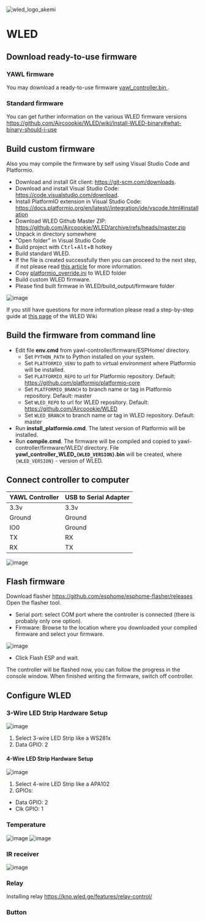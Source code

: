 ![wled_logo_akemi](https://user-images.githubusercontent.com/4923679/149402904-e135a6fa-ae00-4d32-b50a-784e71b2ab5c.jpg)

# WLED

## Download ready-to-use firmware

### YAWL firmware
You may download a ready-to-use firmware [yawl_controller.bin ](firmware/WLED/bin/yawl_controller.bin).

### Standard firmware

You can get further information on the various WLED firmware versions https://github.com/Aircoookie/WLED/wiki/Install-WLED-binary#what-binary-should-i-use

## Build custom firmware

Also you may compile the firmware by self using Visual Studio Code and Platformio. 
 - Download and install Git client: https://git-scm.com/downloads.
 - Download and install Visual Studio Code: https://code.visualstudio.com/download.
 - Install PlatformIO extension in Visual Studio Code: https://docs.platformio.org/en/latest//integration/ide/vscode.html#installation
 - Download WLED Github Master ZIP: https://github.com/Aircoookie/WLED/archive/refs/heads/master.zip
 - Unpack in directory somewhere
 - "Open folder" in Visual Studio Code
 - Build project with <kbd>Ctrl</kbd>+<kbd>Alt</kbd>+<kbd>B</kbd> hotkey
 - Build standard WLED.
 - If the file is created successfully then you can proceed to the next step, if not please read [this article](https://kno.wled.ge/basics/compiling-wled/) for more information.  
 - Copy [platformio_override.ini](platformio_override.ini) to WLED folder 
 - Build custom WLED firmware.
 - Please find built firmwae in WLED/build_output/firmware folder

![image](https://user-images.githubusercontent.com/4923679/150132210-8e55dea6-7241-4128-952f-d4d0f9c8a675.png)

If you still have questions for more information please read a step-by-step guide at [this page](https://kno.wled.ge/basics/compiling-wled/) of the WLED Wiki    

## Build the firmware from command line

 - Edit file **env.cmd** from yawl-controller/firmware/ESPHome/ directory. 
   - Set `PYTHON_PATH` to Python installed on your system.
   - Set `PLATFORMIO_VENV` to path to virtual environment where Platformio will be installed.
   - Set `PLATFORMIO_REPO` to url for Platformio repository. Default: https://github.com/platformio/platformio-core
   - Set `PLATFORMIO_BRANCH` to branch name or tag in Platformio repository. Default: master
   - Set `WLED_REPO` to url for WLED repository. Default: https://github.com/Aircoookie/WLED
   - Set `WLED_BRANCH` to branch name or tag in WLED repository. Default: master
 - Run **install_platformio.cmd**. The latest version of Platformio will be installed.
 - Run **compile.cmd**. The firmware will be compiled and copied to yawl-controller/firmware/WLED/ directory. File **yawl_controller_WLED_`{WLED_VERSION}`.bin** will be created, where `{WLED_VERSION}` - version of WLED.  

## Connect controller to computer

| YAWL Controller |	USB to Serial Adapter|
|---|---|
| 3.3v	| 3.3v |
| Ground	| Ground |
| IO0	| Ground |
| TX	| RX |
| RX	| TX |

![image](https://user-images.githubusercontent.com/4923679/151598448-9379adaf-c874-475b-8140-79478fdc33ec.png)

## Flash firmware
Download flasher https://github.com/esphome/esphome-flasher/releases
Open the flasher tool.
 - Serial port: select COM port where the controller is connected (there is probably only one option).
 - Firmware: Browse to the location where you downloaded your compiled firmware and select your firmware.

![image](https://user-images.githubusercontent.com/4923679/150178214-c61dcdcf-88b6-4364-8bb0-61961e2b77ff.png)

- Click Flash ESP and wait.

The controller will be flashed now, you can follow the progress in the console window.
When finished writing the firmware, switch off controller.

## Configure WLED

### 3-Wire LED Strip Hardware Setup
![image](https://user-images.githubusercontent.com/4923679/153913842-a6593142-24aa-42bf-b5f6-6cd16dcb8917.png)

1. Select 3-wire LED Strip like a WS281x
2. Data GPIO: 2 

#### 4-Wire LED Strip Hardware Setup
![image](https://user-images.githubusercontent.com/4923679/153906778-40c47fa6-e71f-48ec-b544-236a7a92fa7b.png)

1. Select 4-wire LED Strip like a APA102
2. GPIOs: 
  - Data GPIO: 2
  - Clk GPIO: 1

### Temperature
![image](https://user-images.githubusercontent.com/4923679/148069110-cbfe597f-3612-4c2d-83bb-04ac1af12bcc.png)
![image](https://user-images.githubusercontent.com/4923679/148069147-21314ace-1a82-47b7-acb2-ea9d739f3b82.png)
### IR receiver
![image](https://user-images.githubusercontent.com/4923679/147888067-b07d6928-13c3-497c-85a1-d10180090272.png)
### Relay
Installing relay https://kno.wled.ge/features/relay-control/
### Button




